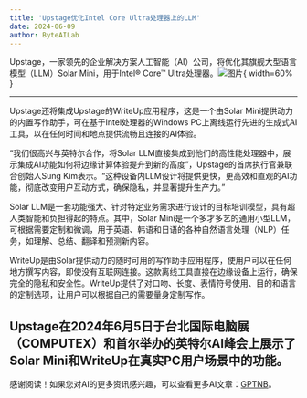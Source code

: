 ```yaml
---
title: 'Upstage优化Intel Core Ultra处理器上的LLM'
date: 2024-06-09
author: ByteAILab
---
```


Upstage，一家领先的企业解决方案人工智能（AI）公司，将优化其旗舰大型语言模型（LLM）Solar Mini，用于Intel® Core™ Ultra处理器。![图片](https://ai-techpark.com/wp-content/uploads/2024/06/Upstage-960x540.jpg){ width=60% }

---
Upstage还将集成Upstage的WriteUp应用程序，这是一个由Solar Mini提供动力的内置写作助手，可在基于Intel处理器的Windows PC上离线运行先进的生成式AI工具，以在任何时间和地点提供流畅且连接的AI体验。

“我们很高兴与英特尔合作，将Solar LLM直接集成到他们的高性能处理器中，展示集成AI功能如何将边缘计算体验提升到新的高度”，Upstage的首席执行官兼联合创始人Sung Kim表示。“这种设备内LLM设计将提供更快，更高效和直观的AI功能，彻底改变用户互动方式，确保隐私，并显著提升生产力。”

Solar LLM是一套功能强大、针对特定业务需求进行设计的目标培训模型，具有超人类智能和负担得起的特点。其中，Solar Mini是一个多才多艺的通用小型LLM，可根据需要定制和微调，用于英语、韩语和日语的各种自然语言处理（NLP）任务，如理解、总结、翻译和预测新内容。

WriteUp是由Solar提供动力的随时可用的写作助手应用程序，使用户可以在任何地方撰写内容，即使没有互联网连接。这款离线工具直接在边缘设备上运行，确保完全的隐私和安全性。WriteUp提供了对口吻、长度、表情符号使用、目的和语言的定制选项，让用户可以根据自己的需要量身定制写作。

Upstage在2024年6月5日于台北国际电脑展（COMPUTEX）和首尔举办的英特尔AI峰会上展示了Solar Mini和WriteUp在真实PC用户场景中的功能。
---
感谢阅读！如果您对AI的更多资讯感兴趣，可以查看更多AI文章：[GPTNB](https://gptnb.com)。